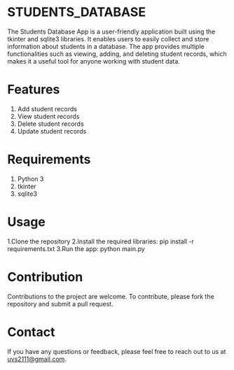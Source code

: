 # STUDENTS_DATABASE

The Students Database App is a user-friendly application built using the tkinter and sqlite3 libraries. It enables users to easily collect and store information about students in a database. The app provides multiple functionalities such as viewing, adding, and deleting student records, which makes it a useful tool for anyone working with student data.

# Features
1. Add student records
2. View student records
3. Delete student records
4. Update student records

# Requirements
1. Python 3
2. tkinter
3. sqlite3

# Usage
1.Clone the repository
2.Install the required libraries: pip install -r requirements.txt
3.Run the app: python main.py

# Contribution
Contributions to the project are welcome. To contribute, please fork the repository and submit a pull request.

# Contact
If you have any questions or feedback, please feel free to reach out to us at uvs2111@gmail.com.
